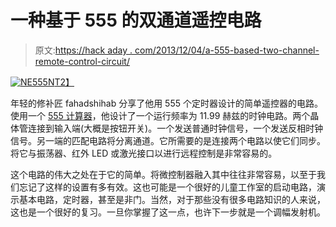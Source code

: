 # 一种基于 555 的双通道遥控电路

> 原文:[https://hack aday . com/2013/12/04/a-555-based-two-channel-remote-control-circuit/](https://hackaday.com/2013/12/04/a-555-based-two-channel-remote-control-circuit/)

[![NE555N](../Images/ee871897f5d56190f96471393e320686.png)T2】](http://hackaday.com/wp-content/uploads/2013/12/ne555n.jpg)

年轻的修补匠 fahadshihab 分享了他用 555 个定时器设计的简单遥控器的电路。使用一个 [555 计算器](http://freespace.virgin.net/matt.waite/resource/handy/pinouts/555/)，他设计了一个运行频率为 11.99 赫兹的时钟电路。两个晶体管连接到输入端(大概是按钮开关)。一个发送普通时钟信号，一个发送反相时钟信号。另一端的匹配电路将分离通道。它所需要的是连接两个电路以使它们同步。将它与振荡器、红外 LED 或激光接口以进行远程控制是非常容易的。

这个电路的伟大之处在于它的简单。将微控制器融入其中往往非常容易，以至于我们忘记了这样的设置有多有效。这也可能是一个很好的儿童工作室的启动电路，演示基本电路，定时器，甚至是非门。当然，对于那些没有很多电路知识的人来说，这也是一个很好的复习。一旦你掌握了这一点，也许下一步就是一个调幅发射机。